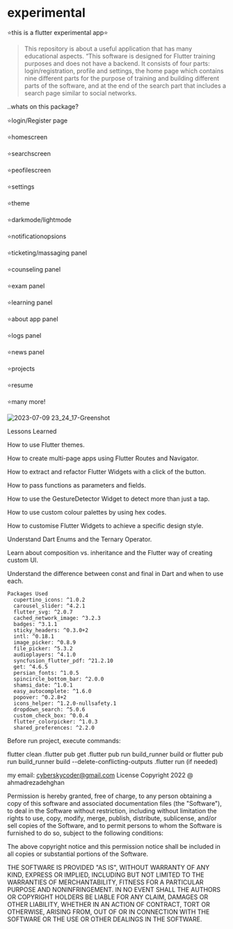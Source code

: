 
# experimental

⭐️this is a flutter experimental app⭐️

>This repository is about a useful application that has many educational aspects.
“This software is designed for Flutter training purposes and does not have a backend.
It consists of four parts: login/registration, profile and settings, 
the home page which contains nine different parts for the purpose of training and building different parts of the software, 
and at the end of the search part that includes a search page similar to social networks.

..whats on this package?

⭐️login/Register page

⭐️homescreen

⭐️searchscreen

⭐️peofilescreen

⭐️settings

⭐️theme

⭐️darkmode/lightmode

⭐️notificationopsions

⭐️ticketing/massaging panel

⭐️counseling panel

⭐️exam panel

⭐️learning panel

⭐️about app panel

⭐️logs panel

⭐️news panel

⭐️projects

⭐️resume

⭐️many more!


![2023-07-09 23_24_17-Greenshot](https://github.com/ahmadrezadehghan/experimental/assets/138360464/dc046269-6c28-43c9-ac23-b3910f05beb3)

Lessons Learned

How to use Flutter themes.

How to create multi-page apps using Flutter Routes and Navigator.

How to extract and refactor Flutter Widgets with a click of the button.

How to pass functions as parameters and fields.

How to use the GestureDetector Widget to detect more than just a tap.

How to use custom colour palettes by using hex codes.

How to customise Flutter Widgets to achieve a specific design style.

Understand Dart Enums and the Ternary Operator.

Learn about composition vs. inheritance and the Flutter way of creating custom UI.

Understand the difference between const and final in Dart and when to use each.

```
Packages Used
  cupertino_icons: ^1.0.2
  carousel_slider: ^4.2.1
  flutter_svg: ^2.0.7
  cached_network_image: ^3.2.3
  badges: ^3.1.1
  sticky_headers: ^0.3.0+2
  intl: ^0.18.1
  image_picker: ^0.8.9
  file_picker: ^5.3.2
  audioplayers: ^4.1.0
  syncfusion_flutter_pdf: ^21.2.10
  get: ^4.6.5
  persian_fonts: ^1.0.5
  spincircle_bottom_bar: ^2.0.0
  shamsi_date: ^1.0.1
  easy_autocomplete: ^1.6.0
  popover: ^0.2.8+2
  icons_helper: ^1.2.0-nullsafety.1
  dropdown_search: ^5.0.6
  custom_check_box: ^0.0.4
  flutter_colorpicker: ^1.0.3
  shared_preferences: ^2.2.0
```
Before run project, execute commands:

flutter clean
.flutter pub get
.flutter pub run build_runner build or flutter pub run build_runner build --delete-conflicting-outputs
.flutter run (if needed)

my email: cyberskycoder@gmail.com
License
Copyright 2022 @ ahmadrezadehghan

Permission is hereby granted, free of charge, to any person obtaining a copy of this software and associated documentation files (the "Software"), to deal in the Software without restriction, including without limitation the rights to use, copy, modify, merge, publish, distribute, sublicense, and/or sell copies of the Software, and to permit persons to whom the Software is furnished to do so, subject to the following conditions:

The above copyright notice and this permission notice shall be included in all copies or substantial portions of the Software.

THE SOFTWARE IS PROVIDED "AS IS", WITHOUT WARRANTY OF ANY KIND, EXPRESS OR IMPLIED, INCLUDING BUT NOT LIMITED TO THE WARRANTIES OF MERCHANTABILITY, FITNESS FOR A PARTICULAR PURPOSE AND NONINFRINGEMENT. IN NO EVENT SHALL THE AUTHORS OR COPYRIGHT HOLDERS BE LIABLE FOR ANY CLAIM, DAMAGES OR OTHER LIABILITY, WHETHER IN AN ACTION OF CONTRACT, TORT OR OTHERWISE, ARISING FROM, OUT OF OR IN CONNECTION WITH THE SOFTWARE OR THE USE OR OTHER DEALINGS IN THE SOFTWARE.
